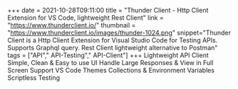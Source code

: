 +++
date = 2021-10-28T09:11:00
title = "Thunder Client - Http Client Extension for VS Code, lightweight Rest Client"
link = "https://www.thunderclient.io/"
thumbnail = "https://www.thunderclient.io/images/thunder-1024.png"
snippet="Thunder Client is a Http Client Extension for Visual Studio Code for Testing APIs. Supports Graphql query. Rest Client lightweight alternative to Postman"
tags = ["API"," API-Testing"," API-Client"]
+++
Lightweight API Client
Simple, Clean & Easy to use UI
Handle Large Responses & View in Full Screen
Support VS Code Themes
Collections & Environment Variables
Scriptless Testing
